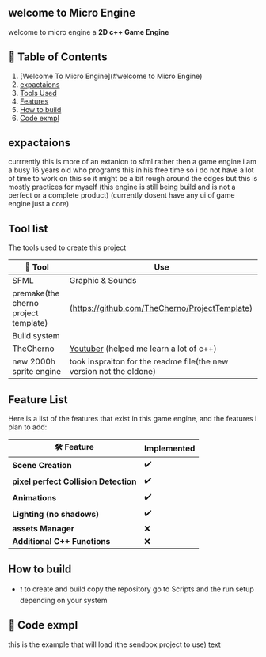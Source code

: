 ## welcome to Micro Engine

welcome to micro engine a **2D c++ Game Engine** 

## 📑 Table of Contents
1. [Welcome To Micro Engine](#welcome to Micro Engine)
2. [expactaions](#expactaions)
3. [Tools Used](#tools-used)
4. [Features](#features)
5. [How to build](#how-to-build)
6. [Code exmpl](#getting-started)

## expactaions
currrently this is more of an extanion to sfml rather then a game engine
i am a busy 16 years old who programs this in his free time so i do not have a lot of time to work on this so it might be a bit rough around the edges but this is mostly practices for myself
(this engine is still being build and is not a perfect or a complete product)
(currently dosent have any ui of game engine just a core)

## Tool list
The tools used to create this project 

| 🔧 Tool|Use|
|-----|-------------|
|SFML|Graphic & Sounds|
|premake(the cherno project template)| (https://github.com/TheCherno/ProjectTemplate)
Build system|
|TheCherno| [Youtuber](https://www.youtube.com/@TheCherno) (helped me learn a lot of c++) |
|new 2000h sprite engine| took inspraiton for the readme file(the new version not the oldone)|

## Feature List
Here is a list of the features that exist in this game engine, and the features i plan to add: 

| 🛠️ Feature | Implemented |
|---------|-------------|
| **Scene Creation** | ✔️ |
| **pixel perfect Collision Detection** | ✔️ |
| **Animations** | ✔️ |
| **Lighting (no shadows)** | ✔️ |
| **assets Manager** | ❌ |
| **Additional C++ Functions** | ❌ |

## How to build
- ❗ to create and build copy the repository go to Scripts and the run setup depending on your system

## 🏁 Code exmpl
this is the example that will load (the sendbox project to use)
[text](SendBox/src/SendBoxApp.cpp)

